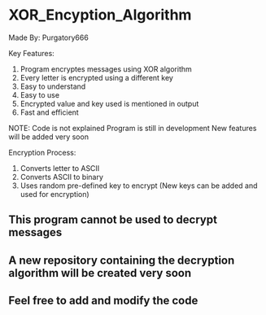 # XOR_Encyption_Algorithm

Made By: Purgatory666

Key Features:

1) Program encryptes messages using XOR algorithm
2) Every letter is encrypted using a different key
3) Easy to understand
4) Easy to use
5) Encrypted value and key used is mentioned in output
6) Fast and efficient

NOTE: Code is not explained
      Program is still in development
      New features will be added very soon
      
      
Encryption Process:
  1) Converts letter to ASCII
  2) Converts ASCII to binary
  3) Uses random pre-defined key to encrypt (New keys can be added and used for encryption)

## This program cannot be used to decrypt messages
## A new repository containing the decryption algorithm will be created very soon
## Feel free to add and modify the code

